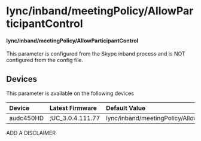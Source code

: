 ﻿---
description: lync/inband/meetingPolicy/AllowParticipantControl
search:
    keywords: ['lync','inband','meetingPolicy','AllowParticipantControl']
---

# lync/inband/meetingPolicy/AllowParticipantControl

#### lync/inband/meetingPolicy/AllowParticipantControl

This parameter is configured from the Skype inband process and is NOT configured from the config file.



## Devices
This parameter is available on the following devices

| Device | Latest Firmware | Default Value |
|:---|:---|:---|
| audc450HD | ;UC_3.0.4.111.77 | lync/inband/meetingPolicy/AllowParticipantControl=0 

ADD A DISCLAIMER

